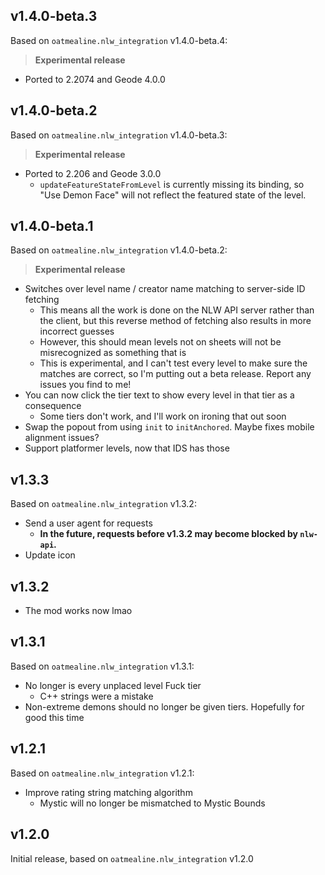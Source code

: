 ## v1.4.0-beta.3

Based on `oatmealine.nlw_integration` v1.4.0-beta.4:

> **Experimental release**

- Ported to 2.2074 and Geode 4.0.0

## v1.4.0-beta.2

Based on `oatmealine.nlw_integration` v1.4.0-beta.3:

> **Experimental release**

- Ported to 2.206 and Geode 3.0.0
  - `updateFeatureStateFromLevel` is currently missing its binding, so "Use Demon Face" will not reflect the featured state of the level.

## v1.4.0-beta.1

Based on `oatmealine.nlw_integration` v1.4.0-beta.2:

> **Experimental release**

- Switches over level name / creator name matching to server-side ID fetching
  - This means all the work is done on the NLW API server rather than the client, but this reverse method of fetching also results in more incorrect guesses
  - However, this should mean levels not on sheets will not be misrecognized as something that is
  - This is experimental, and I can't test every level to make sure the matches are correct, so I'm putting out a beta release. Report any issues you find to me!
- You can now click the tier text to show every level in that tier as a consequence
  - Some tiers don't work, and I'll work on ironing that out soon
- Swap the popout from using `init` to `initAnchored`. Maybe fixes mobile alignment issues?
- Support platformer levels, now that IDS has those

## v1.3.3

Based on `oatmealine.nlw_integration` v1.3.2:

- Send a user agent for requests
  - **In the future, requests before v1.3.2 may become blocked by `nlw-api`.**
- Update icon

## v1.3.2

- The mod works now lmao

## v1.3.1

Based on `oatmealine.nlw_integration` v1.3.1:

- No longer is every unplaced level Fuck tier
  - C++ strings were a mistake
- Non-extreme demons should no longer be given tiers. Hopefully for good this time

## v1.2.1

Based on `oatmealine.nlw_integration` v1.2.1:

- Improve rating string matching algorithm
  - Mystic will no longer be mismatched to Mystic Bounds

## v1.2.0

Initial release, based on `oatmealine.nlw_integration` v1.2.0
